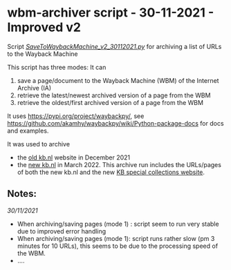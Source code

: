 # wbm-archiver script - 30-11-2021 - Improved v2
Script *[SaveToWaybackMachine_v2_30112021.py](SaveToWaybackMachine_v2_30112021.py)* for archiving a list of URLs to the Wayback Machine

This script has three modes: It can
1) save a page/document to the Wayback Machine (WBM) of the Internet Archive (IA)
2) retrieve the latest/newest archived version of a page from the WBM
3) retrieve the oldest/first archived version of a page from the WBM

It uses https://pypi.org/project/waybackpy/, see https://github.com/akamhy/waybackpy/wiki/Python-package-docs for docs and examples.

It was used to archive
* the [old kb.nl](../kb.nl/24122021) website in December 2021
* the [new kb.nl](../kb.nl/23032022) in March 2022. This archive run includes the URLs/pages of both the new kb.nl and the new [KB special collections website](https://collecties.kb.nl).

## Notes:
*30/11/2021*
* When archiving/saving pages (mode 1) : script seem to run very stable due to improved error handling
* When archiving/saving pages (mode 1): script runs rather slow  (pm 3 minutes for 10 URLs), this seems to be due to the
  processing speed of the WBM.
* ....
